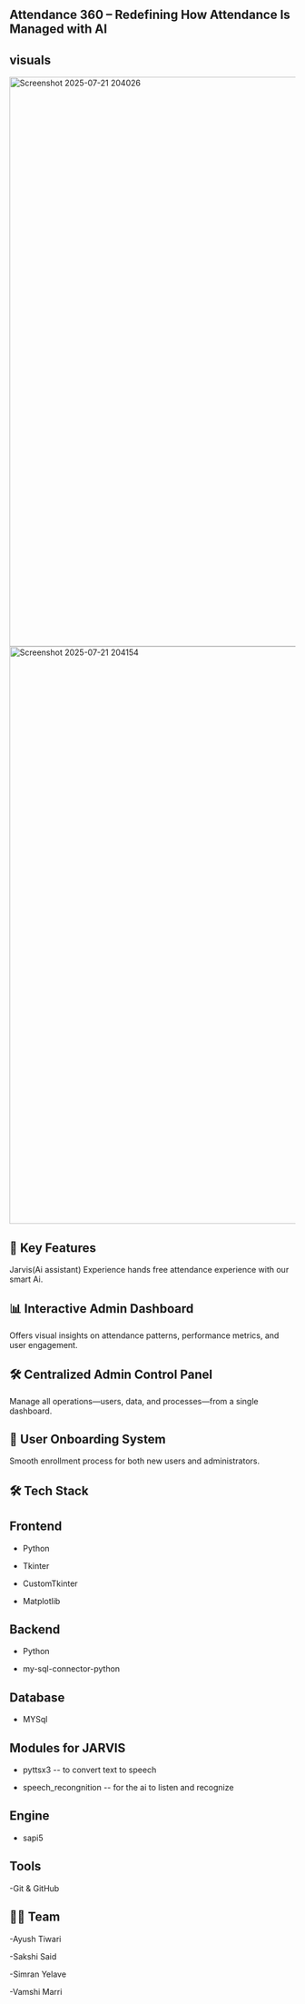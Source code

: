 ## Attendance 360 – Redefining How Attendance Is Managed with AI

## visuals
<img width="1918" height="1003" alt="Screenshot 2025-07-21 204026" src="https://github.com/user-attachments/assets/3061bd4e-ea29-43a8-aea4-bf00c1b6df17" />


<img width="1919" height="1017" alt="Screenshot 2025-07-21 204154" src="https://github.com/user-attachments/assets/fbfbae08-b089-48aa-85ad-ddae224c6c0d" />


## 🔑 Key Features
Jarvis(Ai assistant)
Experience hands free attendance experience with our smart Ai.

## 📊 Interactive Admin Dashboard
Offers visual insights on attendance patterns, performance metrics, and user engagement.

## 🛠️ Centralized Admin Control Panel
Manage all operations—users, data, and processes—from a single dashboard.

## 👥 User Onboarding System
Smooth enrollment process for both new users and administrators.



## 🛠️ Tech Stack

## Frontend
- Python

- Tkinter

- CustomTkinter

- Matplotlib
  
## Backend 
- Python

- my-sql-connector-python

## Database
- MYSql

## Modules for JARVIS

- pyttsx3  -- to convert text to speech

- speech_recongnition  -- for the ai to listen and recognize

## Engine
- sapi5

## Tools
-Git & GitHub

## 👨‍💻 Team

-Ayush Tiwari

-Sakshi Said

-Simran Yelave 

-Vamshi Marri 
